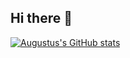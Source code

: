 ## Hi there 👋

<!--
**gus-s-42/gus-s-42** is a ✨ _special_ ✨ repository because its `README.md` (this file) appears on your GitHub profile.

Here are some ideas to get you started:

- 🔭 I’m currently working on ...
- 🌱 I’m currently learning ...
- 👯 I’m looking to collaborate on ...
- 🤔 I’m looking for help with ...
- 💬 Ask me about ...
- 📫 How to reach me: ...
- 😄 Pronouns: ...
- ⚡ Fun fact: ...
-->


[![Augustus's GitHub stats](https://github-readme-stats.vercel.app/api?username=gus-s-42&hide=stars&theme=transparent&show_icons=true)](https://github.com/gus-s-42/github-readme-stats)
